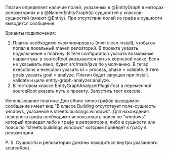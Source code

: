   Плагин определяет наличие полей, указанных в @EntityGraph в методах репозиториях и в @NamedEntityGraph(s) сущностей у классов-сущностей (имеют @Entity). При отсутствии полей из графа в сущности выводится сообщение.
  
  Врианты подключения: 
  1) Плагин необходимо скомпилировать (mvn clean install), чтобы он попал в локальный maven репозторий. В проекте указать подключение к плагину. 
В теге configuration указать возможные параметры: в sourceRoot указывается путь к корневой папке. Если не указывать явно, будет src/main/java по умолчанию. В тегах executions и execution указать id = process, phase = validate. В теге goals указать goal = analyze. Плагин будет запущен при install, validate и цели entity-graph-analyzer:analyze.
  2) В тестовом классе EntityGraphAnalyzerPluginTest в переменной sourceRoot указать путь к проекту. Запустить тест execute.

  Использование плагина: 
  Для обоих типов графов выводимое сообщение имеет вид "В классе Building отсутствует поле-сущность windows, указанное в streets.buildings.windows". Для нахождения неверного графа необходимо использовать поиск по "windows" который приведет либо к графу в репозитории, либо в сущности или поиск по "streets.buildings.windows" который приведет к графу в репозитории. 
  
  P. S. Сущности и репозитории дожлны находиться внутри указанного sourceRoot.
